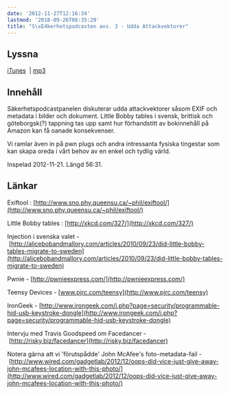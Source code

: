 ```yaml
---
date: '2012-11-27T12:16:34'
lastmod: '2018-09-26T08:35:20'
title: "S\xE4kerhetspodcasten avs. 3 - Udda Attackvektorer"
---
```

## Lyssna

[iTunes](https://itunes.apple.com/se/podcast/sakerhetspodcasten-3-udda/id576469997?i=125335372&l=en)  \| [mp3](http://traffic.libsyn.com/sakerhetspodcasten/Sakerhetspodcasten_Avs._3_-_Udda_Attackvektorer.mp3)

## Innehåll

Säkerhetspodcastpanelen diskuterar udda attackvektorer såsom EXIF och metadata i
bilder och dokument. Little Bobby tables i svensk, brittisk och göteborgsk(?) tappning
tas upp samt hur förhandstitt av bokinnehåll på Amazon kan få oanade konsekvenser.

Vi ramlar även in på pwn plugs och andra intressanta fysiska tingestar som kan skapa
oreda i vårt behov av en enkel och tydlig värld.

Inspelad 2012-11-21. Längd 56:31.

## Länkar

Exiftool : [http://www.sno.phy.queensu.ca/~phil/exiftool/](http://www.sno.phy.queensu.ca/~phil/exiftool/)

Little Bobby tables : [http://xkcd.com/327/](http://xkcd.com/327/)

Injection i svenska valet - [http://alicebobandmallory.com/articles/2010/09/23/did-little-bobby-tables-migrate-to-sweden](http://alicebobandmallory.com/articles/2010/09/23/did-little-bobby-tables-migrate-to-sweden)

Pwnie - [http://pwnieexpress.com/](http://pwnieexpress.com/)

Teensy Devices - [www.pjrc.com/teensy](http://www.pjrc.com/teensy)

IronGeek - [http://www.irongeek.com/i.php?page=security/programmable-hid-usb-keystroke-dongle](http://www.irongeek.com/i.php?page=security/programmable-hid-usb-keystroke-dongle)

Intervju med Travis Goodspeed om Facedancer - [http://risky.biz/facedancer](http://risky.biz/facedancer)

Notera gärna att vi \'förutspådde\' John McAfee\'s foto-metadata-fail - [http://www.wired.com/gadgetlab/2012/12/oops-did-vice-just-give-away-john-mcafees-location-with-this-photo/](http://www.wired.com/gadgetlab/2012/12/oops-did-vice-just-give-away-john-mcafees-location-with-this-photo/)

